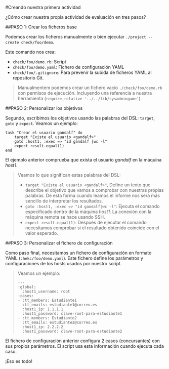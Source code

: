 
#Creando nuestra primera actividad

¿Cómo crear nuestra propia actividad de evaluación en tres pasos?

##PASO 1: Crear los ficheros base


Podemos crear los ficheros manualmente o bien ejecutar `./project --create check/foo/demo`.

Este comando nos crea:
* `check/foo/demo.rb`: Script
* `check/foo/demo.yaml`: Fichero de configuración YAML
* `check/foo/.gitignore`: Para prevenir la subida de ficheros YAML al repositorio Git.

> Manualmentem podemos crear un fichero vacío `./check/foo/demo.rb` con permisos de ejecución. 
Incluyendo una referencia a nuestra herramienta (`require_relative '../../lib/sysadmingame'`).

##PASO 2: Personalizar los objetivos

Segundo, escribimos los objetivos usando las palabras del DSL: 
`target`, `goto` y `expect`. Veamos un ejemplo:

```
task "Crear el usuario gandalf" do
	target "Existe el usuario <gandalf>"
	goto :host1, :exec => "id gandalf |wc -l"
	expect result.equal(1)
end
```

El ejemplo anterior comprueba que exista el usuario *gandalf* en la máquina *host1*.

> Veamos lo que significan estas palabras del DSL:
> * `target "Existe el usuario <gandalf>"`, Define un texto que describe el objetivo
que vamos a comprobar con nuestras propias palabras. De esta forma cuando
leamos el informe nos será más sencillo de interpretar los resultados.
> * `goto :host1, :exec => "id gandalf|wc -l"`: Ejecuta el comando especificado
dentro de la máquina *host1*. La conexión con la máquina remota se hace usando 
SSH. 
> * `expect result.equal(1)`: Después de ejecutar el comando necesitamos
comprobar si el resultado obtenido coincide con el valor esperado.

##PASO 3: Personalizar el fichero de configuración

Como paso final, necesitamos un fichero de configuración en formato YAML
(`chekc/foo/demo.yaml`). Este fichero define los parámetros y configuraciones 
de los hosts usados por nuestro script.

> Veamos un ejemplo: 
> 
> ```
> ---
> :global:
>   :host1_username: root
> :cases:
> - :tt_members: Estudiante1
>   :tt_emails: estudiante1@correo.es
>   :host1_ip: 1.1.1.1
>   :host1_password: clave-root-para-estudiante1
> - :tt_members: Estudiante2
>   :tt_emails: estudiante2@correo.es
>   :host1_ip: 2.2.2.2
>   :host1_password: clave-root-para-estudiante2
> ```

El fichero de configuración anterior configura 2 casos (concursantes) 
con sus propios parámetros. El script usa esta información cuando ejecuta cada caso.

¡Eso es todo!

